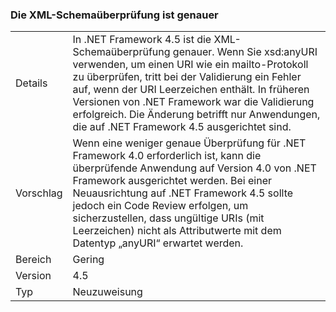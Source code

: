 ### <a name="xml-schema-validation-is-stricter"></a>Die XML-Schemaüberprüfung ist genauer

|   |   |
|---|---|
|Details|In .NET Framework 4.5 ist die XML-Schemaüberprüfung genauer. Wenn Sie xsd:anyURI verwenden, um einen URI wie ein mailto-Protokoll zu überprüfen, tritt bei der Validierung ein Fehler auf, wenn der URI Leerzeichen enthält. In früheren Versionen von .NET Framework war die Validierung erfolgreich. Die Änderung betrifft nur Anwendungen, die auf .NET Framework 4.5 ausgerichtet sind.|
|Vorschlag|Wenn eine weniger genaue Überprüfung für .NET Framework 4.0 erforderlich ist, kann die überprüfende Anwendung auf Version 4.0 von .NET Framework ausgerichtet werden. Bei einer Neuausrichtung auf .NET Framework 4.5 sollte jedoch ein Code Review erfolgen, um sicherzustellen, dass ungültige URIs (mit Leerzeichen) nicht als Attributwerte mit dem Datentyp „anyURI“ erwartet werden.|
|Bereich|Gering|
|Version|4.5|
|Typ|Neuzuweisung|

